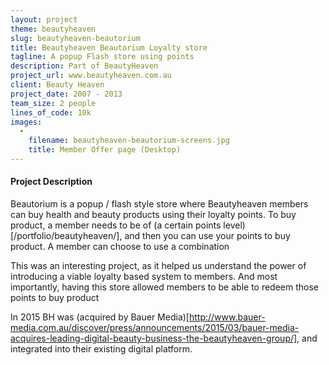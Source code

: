 ```yaml
---
layout: project
theme: beautyheaven
slug: beautyheaven-beautorium
title: Beautyheaven Beautorium Loyalty store
tagline: A popup Flash store using points
description: Part of BeautyHeaven
project_url: www.beautyheaven.com.au
client: Beauty Heaven
project_date: 2007 - 2013
team_size: 2 people
lines_of_code: 10k
images:
  -
    filename: beautyheaven-beautorium-screens.jpg
    title: Member Offer page (Desktop)
---
```


#### Project Description

Beautorium is a popup / flash style store where  Beautyheaven members can buy health and beauty products using their loyalty points. To buy product, a member needs to be of (a certain points level)[/portfolio/beautyheaven/], and then you can use your points to buy product. A member can choose to use a combination

This was an interesting project, as it helped us understand the power of introducing a viable loyalty based system to members. And most importantly, having this store allowed members to be able to redeem those points to buy product

In 2015 BH was (acquired by Bauer Media)[http://www.bauer-media.com.au/discover/press/announcements/2015/03/bauer-media-acquires-leading-digital-beauty-business-the-beautyheaven-group/], and integrated into their existing digital platform.
